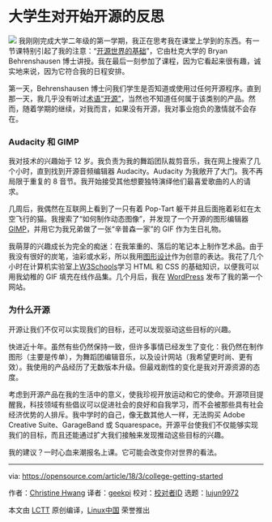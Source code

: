 大学生对开始开源的反思
======

![](https://opensource.com/sites/default/files/styles/image-full-size/public/lead-images/OSDC_women_computing_2.png?itok=JPlR5aCA)
我刚刚完成大学二年级的第一学期，我正在思考我在课堂上学到的东西。有一节课特别引起了我的注意：“[开源世界的基础][1]”，它由杜克大学的 Bryan Behrenshausen 博士讲授。我在最后一刻参加了课程，因为它看起来很有趣，诚实地来说，因为它符合我的日程安排。

第一天，Behrenshausen 博士问我们学生是否知道或使用过任何开源程序。直到那一天，我几乎没有听过[术语“开源”][2]，当然也不知道任何属于该类别的产品。然而，随着学期的继续，对我而言，如果没有开源，我对事业抱负的激情就不会存在。

### Audacity 和 GIMP

我对技术的兴趣始于 12 岁。我负责为我的舞蹈团队裁剪音乐，我在网上搜索了几个小时，直到找到开源音频编辑器 Audacity。Audacity 为我敞开了大门。我不再局限于重复的 8 音节。我开始接受其他想要独特演绎他们最喜爱歌曲的人的请求。

几周后，我偶然在互联网上看到了一只有着  Pop-Tart 躯干并且后面拖着彩虹在太空飞行的猫。我搜索了“如何制作动态图像”，并发现了一个开源的图形编辑器 [GIMP][3]，并用它为我兄弟做了一张“辛普森一家”的 GIF 作为生日礼物。

我萌芽的兴趣成长为完全的痴迷：在我笨重的、落后的笔记本上制作艺术品。由于我没有很好的炭笔，油彩或水彩，所以我用[图形设计][4]作为创意的表达。我花了几个小时在计算机实验室上[W3Schools][5]学习 HTML 和 CSS 的基础知识，以便我可以用我幼稚的 GIF 填充在线作品集。几个月后，我在 [WordPress][6] 发布了我的第一个网站。

### 为什么开源

开源让我们不仅可以实现我们的目标，还可以发现驱动这些目标的兴趣。

快进近十年。虽然有些仍然保持一致，但许多事情已经发生了变化：我仍然在制作图形（主要是传单），为舞蹈团编辑音乐，以及设计网站（我希望更时尚、更有效）。我使用的产品经历了无数版本升级。但最戏剧性的变化是我对开源资源的态度。

考虑到开源产品在我的生活中的意义，使我珍视开放运动和它的使命。开源项目提醒我，科技领域有些倡议可以促进社会的良好和自我学习，而不会被那些具有社会经济优势的人排斥。我中学时的自己，像无数其他人一样，无法购买 Adobe Creative Suite、GarageBand 或 Squarespace。开源平台使我们不仅能够实现我们的目标，而且还能通过扩大我们接触来发现推动这些目标的兴趣。

我的建议？一时心血来潮报名上课。它可能会改变你对世界的看法。

--------------------------------------------------------------------------------

via: https://opensource.com/article/18/3/college-getting-started

作者：[Christine Hwang][a]
译者：[geekpi](https://github.com/geekpi)
校对：[校对者ID](https://github.com/校对者ID)
选题：[lujun9972](https://github.com/lujun9972)

本文由 [LCTT](https://github.com/LCTT/TranslateProject) 原创编译，[Linux中国](https://linux.cn/) 荣誉推出

[a]:https://opensource.com/users/christinehwang
[1]:https://ssri.duke.edu/news/new-course-explores-open-source-principles
[2]:https://opensource.com/node/42001
[3]:https://www.gimp.org/
[4]:https://opensource.com/node/30251
[5]:https://www.w3schools.com/
[6]:https://opensource.com/node/31441

